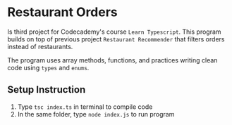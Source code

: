 # Restaurant Orders

Is third project for Codecademy's course `Learn Typescript`. This program builds on top
of previous project `Restaurant Recommender` that filters orders instead of restaurants.

The program uses array methods, functions, and practices writing clean code using `types` and `enums`.

## Setup Instruction
1. Type `tsc index.ts` in terminal to compile code
2. In the same folder, type `node index.js` to run program

